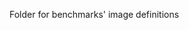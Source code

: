 <!--
SPDX-FileCopyrightText: 2022 Fermi Research Alliance, LLC
SPDX-License-Identifier: Apache-2.0
-->

Folder for benchmarks' image definitions
